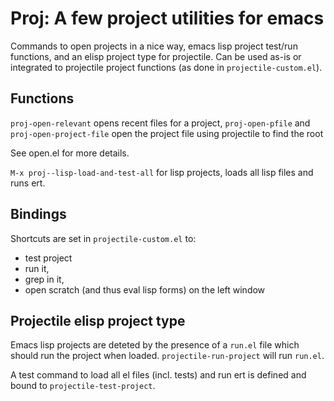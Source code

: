 # Proj: A few project utilities for emacs

Commands to open projects in a nice way, emacs lisp project test/run functions, and an elisp project type for projectile. Can be used as-is or integrated to projectile project functions (as done in ``projectile-custom.el``).

## Functions
`proj-open-relevant` opens recent files for a project, `proj-open-pfile` and `proj-open-project-file` open the project file using projectile to find the root

See open.el for more details.

``M-x proj--lisp-load-and-test-all`` for lisp projects, loads all lisp files and runs ert.

## Bindings
Shortcuts are set in ``projectile-custom.el`` to:
- test project
- run it, 
- grep in it, 
- open scratch (and thus eval lisp forms) on the left window

## Projectile elisp project type
Emacs lisp projects are deteted by the presence of a ``run.el`` file which should run the project when loaded. ``projectile-run-project`` will run ``run.el``.

A test command to load all el files (incl. tests) and run ert is defined and bound to ``projectile-test-project``.

